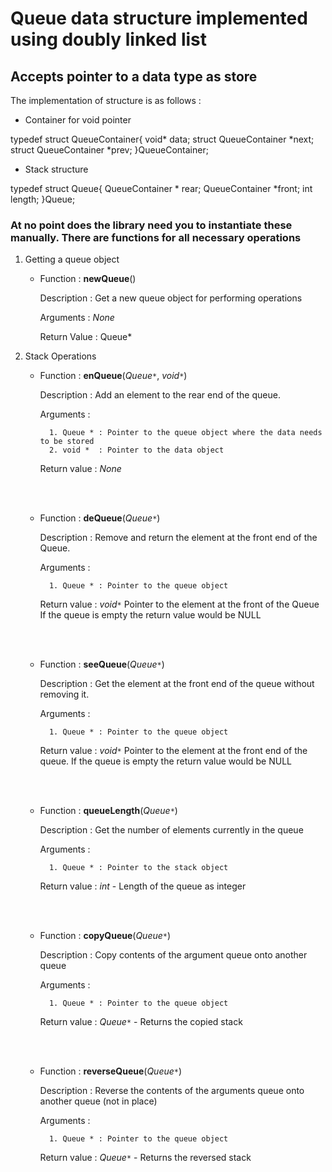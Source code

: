 # Queue data structure implemented using doubly linked list

## Accepts pointer to a data type as store

The implementation of structure is as follows : 

* Container for void pointer

typedef struct QueueContainer{
	void* data;
	struct QueueContainer *next;
	struct QueueContainer *prev;
}QueueContainer;

* Stack structure

typedef struct Queue{
	QueueContainer * rear;
	QueueContainer *front;
	int length;
}Queue;

### At no point does the library need you to instantiate these manually. There are functions for all necessary operations

1. Getting a queue object

    * Function : **newQueue**()

        Description : Get a new queue object for performing operations
        
        Arguments : *None*
        
        Return Value : Queue*

    
2. Stack Operations

    * Function : **enQueue**(*Queue`*`*, *void`*`*)

        Description : Add an element to the rear end of the queue.

        Arguments : 

            1. Queue * : Pointer to the queue object where the data needs to be stored
            2. void *  : Pointer to the data object

        Return value : *None*

    <br/><br/>

    * Function : **deQueue**(*Queue`*`*)

        Description : Remove and return the element at the front end of the Queue.

        Arguments : 

            1. Queue * : Pointer to the queue object 

        Return value : *void`*`* 
            Pointer to the element at the front of the Queue
            If the queue is empty the return value would be NULL

    <br/><br/>

    * Function : **seeQueue**(*Queue`*`*)

        Description : Get the element at the front end of the queue without removing it.

        Arguments : 

            1. Queue * : Pointer to the queue object 

        Return value : *void`*`* 
            Pointer to the element at the front end of the queue.
            If the queue is empty the return value would be NULL

    <br/><br/>

    * Function : **queueLength**(*Queue`*`*)

        Description : Get the number of elements currently in the queue

        Arguments : 

            1. Queue * : Pointer to the stack object 

        Return value : *int* - Length of the queue as integer

    <br/><br/>

    * Function : **copyQueue**(*Queue`*`*)

        Description : Copy contents of the argument queue onto another queue

        Arguments : 

            1. Queue * : Pointer to the queue object 

        Return value : *Queue`*`* - Returns the copied stack

    <br/><br/>

    * Function : **reverseQueue**(*Queue`*`*)

        Description : Reverse the contents of the arguments queue onto another queue (not in place)

        Arguments : 

            1. Queue * : Pointer to the queue object 

        Return value : *Queue`*`* - Returns the reversed stack
    
    <br/><br/>
